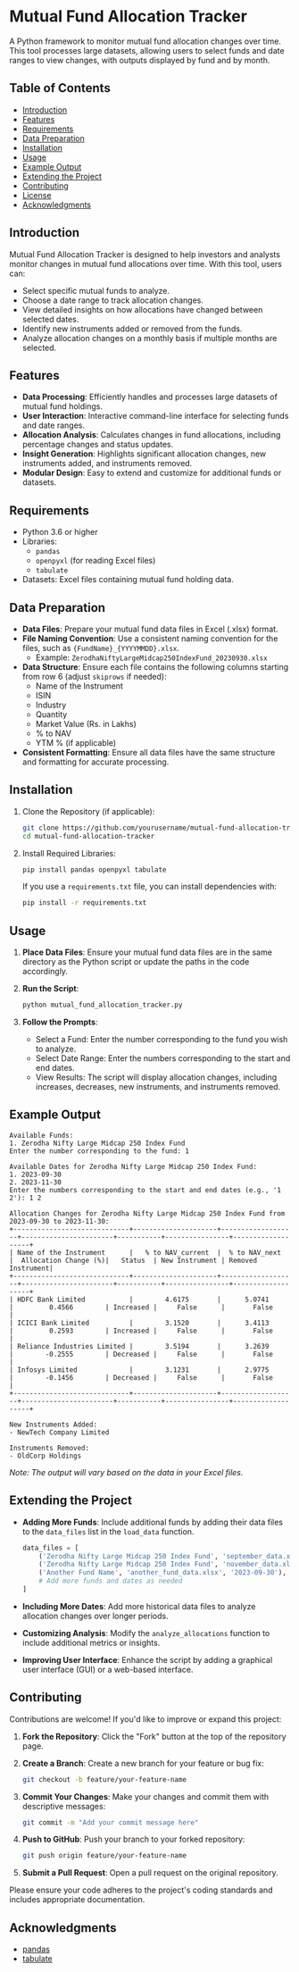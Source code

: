 # Mutual Fund Allocation Tracker

A Python framework to monitor mutual fund allocation changes over time. This tool processes large datasets, allowing users to select funds and date ranges to view changes, with outputs displayed by fund and by month.

## Table of Contents
- [Introduction](#introduction)
- [Features](#features)
- [Requirements](#requirements)
- [Data Preparation](#data-preparation)
- [Installation](#installation)
- [Usage](#usage)
- [Example Output](#example-output)
- [Extending the Project](#extending-the-project)
- [Contributing](#contributing)
- [License](#license)
- [Acknowledgments](#acknowledgments)

## Introduction

Mutual Fund Allocation Tracker is designed to help investors and analysts monitor changes in mutual fund allocations over time. With this tool, users can:

- Select specific mutual funds to analyze.
- Choose a date range to track allocation changes.
- View detailed insights on how allocations have changed between selected dates.
- Identify new instruments added or removed from the funds.
- Analyze allocation changes on a monthly basis if multiple months are selected.

## Features

- **Data Processing**: Efficiently handles and processes large datasets of mutual fund holdings.
- **User Interaction**: Interactive command-line interface for selecting funds and date ranges.
- **Allocation Analysis**: Calculates changes in fund allocations, including percentage changes and status updates.
- **Insight Generation**: Highlights significant allocation changes, new instruments added, and instruments removed.
- **Modular Design**: Easy to extend and customize for additional funds or datasets.

## Requirements

- Python 3.6 or higher
- Libraries:
  - `pandas`
  - `openpyxl` (for reading Excel files)
  - `tabulate`
- Datasets: Excel files containing mutual fund holding data.

## Data Preparation

- **Data Files**: Prepare your mutual fund data files in Excel (.xlsx) format.
- **File Naming Convention**: Use a consistent naming convention for the files, such as `{FundName}_{YYYYMMDD}.xlsx`.
  - Example: `ZerodhaNiftyLargeMidcap250IndexFund_20230930.xlsx`
- **Data Structure**: Ensure each file contains the following columns starting from row 6 (adjust `skiprows` if needed):
  - Name of the Instrument
  - ISIN
  - Industry
  - Quantity
  - Market Value (Rs. in Lakhs)
  - % to NAV
  - YTM % (if applicable)
- **Consistent Formatting**: Ensure all data files have the same structure and formatting for accurate processing.

## Installation

1. Clone the Repository (if applicable):

   ```bash
   git clone https://github.com/yourusername/mutual-fund-allocation-tracker.git
   cd mutual-fund-allocation-tracker
   ```

2. Install Required Libraries:

   ```bash
   pip install pandas openpyxl tabulate
   ```

   If you use a `requirements.txt` file, you can install dependencies with:

   ```bash
   pip install -r requirements.txt
   ```

## Usage

1. **Place Data Files**: Ensure your mutual fund data files are in the same directory as the Python script or update the paths in the code accordingly.

2. **Run the Script**:

   ```bash
   python mutual_fund_allocation_tracker.py
   ```

3. **Follow the Prompts**:
   - Select a Fund: Enter the number corresponding to the fund you wish to analyze.
   - Select Date Range: Enter the numbers corresponding to the start and end dates.
   - View Results: The script will display allocation changes, including increases, decreases, new instruments, and instruments removed.

## Example Output

```
Available Funds:
1. Zerodha Nifty Large Midcap 250 Index Fund
Enter the number corresponding to the fund: 1

Available Dates for Zerodha Nifty Large Midcap 250 Index Fund:
1. 2023-09-30
2. 2023-11-30
Enter the numbers corresponding to the start and end dates (e.g., '1 2'): 1 2

Allocation Changes for Zerodha Nifty Large Midcap 250 Index Fund from 2023-09-30 to 2023-11-30:
+-----------------------------+---------------------+-------------------+-----------------------+-----------+----------------+-------------------+
| Name of the Instrument      |   % to NAV_current  |  % to NAV_next    |  Allocation Change (%)|   Status  | New Instrument | Removed Instrument|
+-----------------------------+---------------------+-------------------+-----------------------+-----------+----------------+-------------------+
| HDFC Bank Limited           |        4.6175       |      5.0741       |         0.4566        | Increased |     False      |       False       |
| ICICI Bank Limited          |        3.1520       |      3.4113       |         0.2593        | Increased |     False      |       False       |
| Reliance Industries Limited |        3.5194       |      3.2639       |        -0.2555        | Decreased |     False      |       False       |
| Infosys Limited             |        3.1231       |      2.9775       |        -0.1456        | Decreased |     False      |       False       |
+-----------------------------+---------------------+-------------------+-----------------------+-----------+----------------+-------------------+

New Instruments Added:
- NewTech Company Limited

Instruments Removed:
- OldCorp Holdings
```

*Note: The output will vary based on the data in your Excel files.*

## Extending the Project

- **Adding More Funds**: Include additional funds by adding their data files to the `data_files` list in the `load_data` function.

  ```python
  data_files = [
      ('Zerodha Nifty Large Midcap 250 Index Fund', 'september_data.xlsx', '2023-09-30'),
      ('Zerodha Nifty Large Midcap 250 Index Fund', 'november_data.xlsx', '2023-11-30'),
      ('Another Fund Name', 'another_fund_data.xlsx', '2023-09-30'),
      # Add more funds and dates as needed
  ]
  ```

- **Including More Dates**: Add more historical data files to analyze allocation changes over longer periods.
- **Customizing Analysis**: Modify the `analyze_allocations` function to include additional metrics or insights.
- **Improving User Interface**: Enhance the script by adding a graphical user interface (GUI) or a web-based interface.

## Contributing

Contributions are welcome! If you'd like to improve or expand this project:

1. **Fork the Repository**: Click the "Fork" button at the top of the repository page.

2. **Create a Branch**: Create a new branch for your feature or bug fix:

   ```bash
   git checkout -b feature/your-feature-name
   ```

3. **Commit Your Changes**: Make your changes and commit them with descriptive messages:

   ```bash
   git commit -m "Add your commit message here"
   ```

4. **Push to GitHub**: Push your branch to your forked repository:

   ```bash
   git push origin feature/your-feature-name
   ```

5. **Submit a Pull Request**: Open a pull request on the original repository.

Please ensure your code adheres to the project's coding standards and includes appropriate documentation.



## Acknowledgments

- [pandas](https://pandas.pydata.org/)
- [tabulate](https://pypi.org/project/tabulate/)
